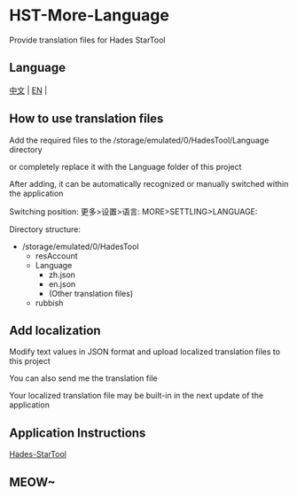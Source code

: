 # HST-More-Language

Provide translation files for Hades StarTool

## Language

[中文](README.md) | [EN](README/EN.md) |

## How to use translation files

Add the required files to the /storage/emulated/0/HadesTool/Language directory

or completely replace it with the Language folder of this project

After adding, it can be automatically recognized or manually switched within the application

Switching position:
更多>设置>语言:
MORE>SETTLING>LANGUAGE:

Directory structure:

- /storage/emulated/0/HadesTool
  - resAccount
  - Language
    - zh.json
    - en.json
    - (Other translation files)
  - rubbish


## Add localization

Modify text values in JSON format and upload localized translation files to this project

You can also send me the translation file

Your localized translation file may be built-in in the next update of the application

## Application Instructions

[Hades-StarTool](HST/EN.md)

## MEOW~
